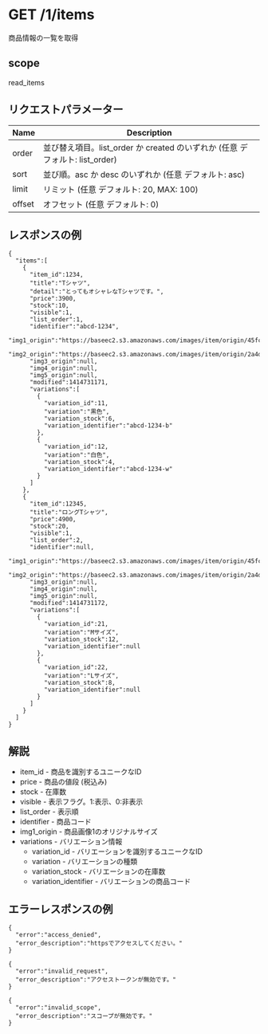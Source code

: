 # GET /1/items

商品情報の一覧を取得

## scope

read_items

## リクエストパラメーター

| Name   | Description                                                                  |
|--------|------------------------------------------------------------------------------|
| order  | 並び替え項目。list_order か created のいずれか (任意 デフォルト: list_order) |
| sort   | 並び順。asc か desc のいずれか (任意 デフォルト: asc)                        |
| limit  | リミット (任意 デフォルト: 20, MAX: 100)                                     |
| offset | オフセット (任意 デフォルト: 0)                                              |

## レスポンスの例

```
{
  "items":[
    {
      "item_id":1234,
      "title":"Tシャツ",
      "detail":"とってもオシャレなTシャツです。",
      "price":3900,
      "stock":10,
      "visible":1,
      "list_order":1,
      "identifier":"abcd-1234",
      "img1_origin":"https://baseec2.s3.amazonaws.com/images/item/origin/45fc036c772c8469fa40396b2ef0fb9b.jpg",
      "img2_origin":"https://baseec2.s3.amazonaws.com/images/item/origin/2a4de4965fa23b7b89944199713a827e.jpg",
      "img3_origin":null,
      "img4_origin":null,
      "img5_origin":null,
      "modified":1414731171,
      "variations":[
        {
          "variation_id":11,
          "variation":"黒色",
          "variation_stock":6,
          "variation_identifier":"abcd-1234-b"
        },
        {
          "variation_id":12,
          "variation":"白色",
          "variation_stock":4,
          "variation_identifier":"abcd-1234-w"
        }
      ]
    },
    {
      "item_id":12345,
      "title":"ロングTシャツ",
      "price":4900,
      "stock":20,
      "visible":1,
      "list_order":2,
      "identifier":null,
      "img1_origin":"https://baseec2.s3.amazonaws.com/images/item/origin/45fc036c772c8469fa40396b2ef0fb9b.jpg",
      "img2_origin":"https://baseec2.s3.amazonaws.com/images/item/origin/2a4de4965fa23b7b89944199713a827e.jpg",
      "img3_origin":null,
      "img4_origin":null,
      "img5_origin":null,
      "modified":1414731172,
      "variations":[
        {
          "variation_id":21,
          "variation":"Mサイズ",
          "variation_stock":12,
          "variation_identifier":null
        },
        {
          "variation_id":22,
          "variation":"Lサイズ",
          "variation_stock":8,
          "variation_identifier":null
        }
      ]
    }
  ]
}
```

## 解説

* item_id - 商品を識別するユニークなID
* price - 商品の値段 (税込み)
* stock - 在庫数
* visible - 表示フラグ。1:表示、0:非表示
* list_order - 表示順
* identifier - 商品コード
* img1_origin - 商品画像1のオリジナルサイズ
* variations - バリエーション情報
  * variation_id - バリエーションを識別するユニークなID
  * variation - バリエーションの種類
  * variation_stock - バリエーションの在庫数
  * variation_identifier - バリエーションの商品コード

## エラーレスポンスの例

```
{
  "error":"access_denied",
  "error_description":"httpsでアクセスしてください。"
}
```
```
{
  "error":"invalid_request",
  "error_description":"アクセストークンが無効です。"
}
```
```
{
  "error":"invalid_scope",
  "error_description":"スコープが無効です。"
}
```
